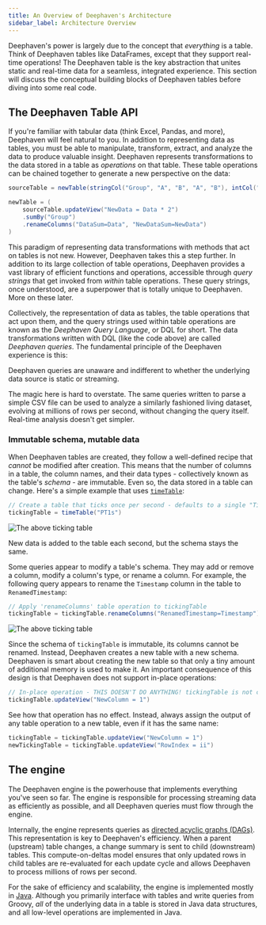 ```yaml
---
title: An Overview of Deephaven's Architecture
sidebar_label: Architecture Overview
---
```


Deephaven's power is largely due to the concept that _everything_ is a table. Think of Deephaven tables like DataFrames, except that they support real-time operations! The Deephaven table is the key abstraction that unites static and real-time data for a seamless, integrated experience. This section will discuss the conceptual building blocks of Deephaven tables before diving into some real code.

## The Deephaven Table API

If you're familiar with tabular data (think Excel, Pandas, and more), Deephaven will feel natural to you. In addition to representing data as tables, you must be able to manipulate, transform, extract, and analyze the data to produce valuable insight. Deephaven represents transformations to the data stored in a table as _operations_ on that table. These table operations can be chained together to generate a new perspective on the data:

```groovy order=newTable,sourceTable
sourceTable = newTable(stringCol("Group", "A", "B", "A", "B"), intCol("Data", 1, 2, 3, 4))

newTable = (
    sourceTable.updateView("NewData = Data * 2")
    .sumBy("Group")
    .renameColumns("DataSum=Data", "NewDataSum=NewData")
)
```

This paradigm of representing data transformations with methods that act on tables is not new. However, Deephaven takes this a step further. In addition to its large collection of table operations, Deephaven provides a vast library of efficient functions and operations, accessible through _query strings_ that get invoked from _within_ table operations. These query strings, once understood, are a superpower that is totally unique to Deephaven. More on these later.

Collectively, the representation of data as tables, the table operations that act upon them, and the query strings used within table operations are known as the _Deephaven Query Language_, or DQL for short. The data transformations written with DQL (like the code above) are called _Deephaven queries_. The fundamental principle of the Deephaven experience is this:

<Pullquote>
Deephaven queries are unaware and indifferent to whether the underlying data source is static or streaming.
</Pullquote>

The magic here is hard to overstate. The same queries written to parse a simple CSV file can be used to analyze a similarly fashioned living dataset, evolving at millions of rows per second, without changing the query itself. Real-time analysis doesn't get simpler.

### Immutable schema, mutable data

When Deephaven tables are created, they follow a well-defined recipe that _cannot_ be modified after creation. This means that the number of columns in a table, the column names, and their data types - collectively known as the table's _schema_ - are immutable. Even so, the data stored in a table can change. Here's a simple example that uses [`timeTable`](../../reference/table-operations/create/timeTable.md):

```groovy test-set=1 ticking-table order=null
// Create a table that ticks once per second - defaults to a single "Timestamp" column
tickingTable = timeTable("PT1s")
```

![The above ticking table](../../assets/tutorials/crash-course/crash-course-1.gif)

New data is added to the table each second, but the schema stays the same.

Some queries appear to modify a table's schema. They may add or remove a column, modify a column's type, or rename a column. For example, the following query appears to rename the `Timestamp` column in the table to `RenamedTimestamp`:

```groovy test-set=1 ticking-table order=null
// Apply 'renameColumns' table operation to tickingTable
tickingTable = tickingTable.renameColumns("RenamedTimestamp=Timestamp")
```

![The above ticking table](../../assets/tutorials/crash-course/crash-course-2.gif)

Since the schema of `tickingTable` is immutable, its columns cannot be renamed. Instead, Deephaven creates a new table with a new schema. Deephaven is smart about creating the new table so that only a tiny amount of additional memory is used to make it. An important consequence of this design is that Deephaven does not support in-place operations:

```groovy skip-test
// In-place operation - THIS DOESN'T DO ANYTHING! tickingTable is not changed.
tickingTable.updateView("NewColumn = 1")
```

See how that operation has no effect. Instead, always assign the output of any table operation to a new table, even if it has the same name:

```groovy test-set=1 order=newTickingTable,tickingTable
tickingTable = tickingTable.updateView("NewColumn = 1")
newTickingTable = tickingTable.updateView("RowIndex = ii")
```

## The engine

The Deephaven engine is the powerhouse that implements everything you've seen so far. The engine is responsible for processing streaming data as efficiently as possible, and all Deephaven queries must flow through the engine.

Internally, the engine represents queries as [directed acyclic graphs (DAGs)](../../conceptual/dag.md). This representation is key to Deephaven's efficiency. When a parent (upstream) table changes, a change summary is sent to child (downstream) tables. This compute-on-deltas model ensures that only updated rows in child tables are re-evaluated for each update cycle and allows Deephaven to process millions of rows per second.

For the sake of efficiency and scalability, the engine is implemented mostly in [Java](https://en.wikipedia.org/wiki/Java_(programming_language)). Although you primarily interface with tables and write queries from Groovy, _all_ of the underlying data in a table is stored in Java data structures, and all low-level operations are implemented in Java.
